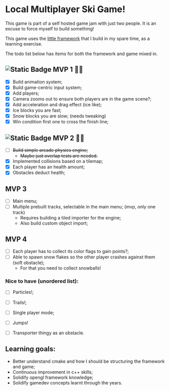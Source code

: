 

# Local Multiplayer Ski Game!
This game is part of a self hosted game jam with just two people. It is an excuse to force myself to build something!

This game uses the [little framework](https://github.com/mrmav/simple-cpp-engine) that I build in my spare time, as a learning exercise.

The todo list below has items for both the framework and game mixed in.

## ![Static Badge](https://img.shields.io/badge/tag-mvp1-blue) MVP 1 :beers::partying_face: 
- [x] Build animation system; 
- [x] Build game-centric input system; 
- [x] Add players;
- [x] Camera zooms out to ensure both players are in the game scene?;
- [x] Add acceleration and drag effect (ice like);
- [x] Ice blocks you are fast;
- [x] Snow blocks you are slow; (needs tweaking)
- [x] Win condition first one to cross the finish line;

## ![Static Badge](https://img.shields.io/badge/tag-mvp2-blue)  MVP 2 :beers::partying_face:
- [ ] ~~Build simple arcade physics engine;~~
    - ~~Maybe just overlap tests are needed.~~
- [x] Implemented collisions based on a tilemap;
- [x] Each player has an health amount; 
- [x] Obstacles deduct health; 

## MVP 3
- [ ] Main menu;
- [ ] Multiple prebuilt tracks, selectable in the main menu; (mvp, only one track)
    - Requires building a tiled importer for the engine;
    - Also build custom object import;

## MVP 4
- [ ] Each player has to collect its color flags to gain points?;
- [ ] Able to spawn snow flakes so the other player crashes against them (soft obstacle);
    - For that you need to collect snowballs!

### Nice to have (unordered list):
- [ ] Particles!;
- [ ] Trails!;
- [ ] Single player mode;
- [ ] Jumps!
- [ ] Transporter thingy as an obstacle.


## Learning goals:

- Better understand cmake and how I should be structuring the framework and game;
- Continuous improvement in c++ skills;
- Solidify opengl framework knowledge;
- Solidify gamedev concepts learnt through the years.
